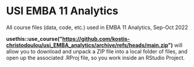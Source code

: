 # USI EMBA 11 Analytics

All course files (data, code, etc.) used in EMBA 11 Analytics, Sep-Oct 2022

**usethis::use_course("https://github.com/kostis-christodoulou/usi_EMBA_analytics/archive/refs/heads/main.zip")** will allow you to download and unpack a ZIP file into a local folder of files, and open up the associated .RProj file, so you work inside an RStudio Project.
